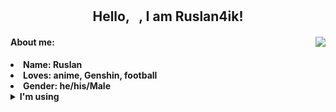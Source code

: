 <body>
<br>
 <br>
<!-- <img src="https://i.imgur.com/jx17oHT.gif"> -->
<div>
<h2 align="center"><b> Hello, <img src="https://raw.githubusercontent.com/MartinHeinz/MartinHeinz/master/wave.gif" width="10px">, I am Ruslan4ik!</h2>
<img src="https://64.media.tumblr.com/d78024046c454cdcc6d67470c8b9afaf/03f16b8a970a5266-4a/s540x810/52371c5da413de01376cf2ec0811c485a53383ca.gif" align="right">
 <h4>About me:</h4>
<li>
 <b>Name:</b> Ruslan</li>
<li>
<b>Loves:</b> anime, Genshin, football
</li>
<li>
<b>Gender:</b> he/his/Male
</li>
<details>
 <summary>I'm using</summary>
  <p align="left">
  <summary><p>Python</p></summary>
  <summary><p>Django</p></summary>
  <summary><p>Sqlalchemy</p></summary>
  <summary><p>Aiogram</p></summary>
  <summary><p>C++</p></summary>
  <summary><p>SQLite3</p></summary>
 </p>
</details>
</div>
<div>
